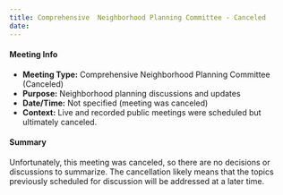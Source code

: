 ```yaml
---
title: Comprehensive  Neighborhood Planning Committee - Canceled
date: 
---
```

#### Meeting Info
* **Meeting Type:** Comprehensive Neighborhood Planning Committee (Canceled)
* **Purpose:** Neighborhood planning discussions and updates
* **Date/Time:** Not specified (meeting was canceled)
* **Context:** Live and recorded public meetings were scheduled but ultimately canceled.

#### Summary
Unfortunately, this meeting was canceled, so there are no decisions or discussions to summarize. The cancellation likely means that the topics previously scheduled for discussion will be addressed at a later time.


